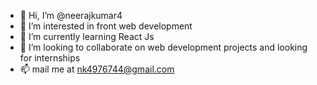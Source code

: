 - 👋 Hi, I’m @neerajkumar4
- 👀 I’m interested in front web development
- 🌱 I’m currently learning React Js
- 💞️ I’m looking to collaborate on web development projects and looking for internships
- 📫 mail me at nk4976744@gmail.com

<!---
neerajkumar4/neerajkumar4 is a ✨ special ✨ repository because its `README.md` (this file) appears on your GitHub profile.
You can click the Preview link to take a look at your changes.
--->
